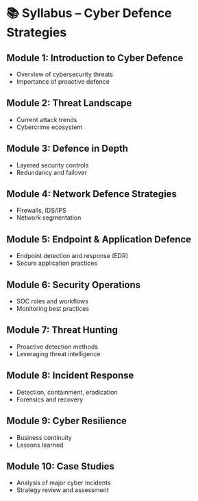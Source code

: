# 📚 Syllabus – Cyber Defence Strategies

## Module 1: Introduction to Cyber Defence
- Overview of cybersecurity threats
- Importance of proactive defence

## Module 2: Threat Landscape
- Current attack trends
- Cybercrime ecosystem

## Module 3: Defence in Depth
- Layered security controls
- Redundancy and failover

## Module 4: Network Defence Strategies
- Firewalls, IDS/IPS
- Network segmentation

## Module 5: Endpoint & Application Defence
- Endpoint detection and response (EDR)
- Secure application practices

## Module 6: Security Operations
- SOC roles and workflows
- Monitoring best practices

## Module 7: Threat Hunting
- Proactive detection methods
- Leveraging threat intelligence

## Module 8: Incident Response
- Detection, containment, eradication
- Forensics and recovery

## Module 9: Cyber Resilience
- Business continuity
- Lessons learned

## Module 10: Case Studies
- Analysis of major cyber incidents
- Strategy review and assessment
